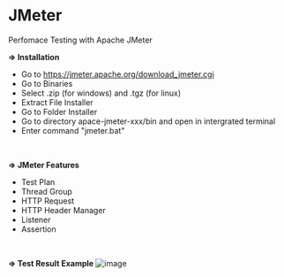 # JMeter
Perfomace Testing with Apache JMeter

**=> Installation** 
- Go to https://jmeter.apache.org/download_jmeter.cgi
- Go to Binaries
- Select .zip (for windows) and .tgz (for linux)
- Extract File Installer
- Go to Folder Installer
- Go to directory apace-jmeter-xxx/bin and open in intergrated terminal
- Enter command "jmeter.bat"
  
<br>

**=> JMeter Features**
 - Test Plan
 - Thread Group
 - HTTP Request
 - HTTP Header Manager
 - Listener
 - Assertion

<br>

**=> Test Result Example**
![image](https://github.com/tegarmuhammad3775/JMeter/assets/23182414/eb24dba1-70ff-4f60-b84c-17e3ead1fc97)

